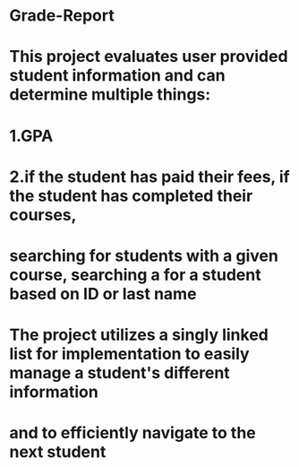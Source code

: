 # Grade-Report 
# This project evaluates user provided student information and can determine multiple things:
  # 1.GPA
  # 2.if the student has paid their fees, if the student has completed their courses, 
  # searching for students with a given course, searching a for a student based on ID or last name

# The project utilizes a singly linked list for implementation to easily manage a student's different information
# and to efficiently navigate to the next student
